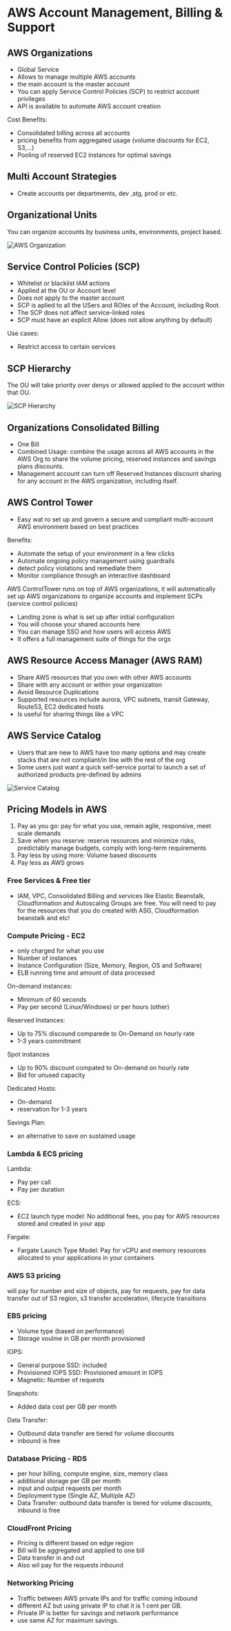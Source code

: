 # AWS Account Management, Billing & Support
## AWS Organizations
- Global Service
- Allows to manage multiple AWS accounts
- the main account is the master account
- You can apply Service Control Policies (SCP) to restrict account privileges
- API is available to automate AWS account creation

Cost Benefits:
- Consolidated billing across all accounts
- pricing benefits from aggregated usage (volume discounts for EC2, S3,...)
- Pooling of reserved EC2 instances for optimal savings

## Multi Account Strategies
- Create accounts per departmemts, dev ,stg, prod or etc.

## Organizational Units
You can organize accounts by business units, environments, project based.

![AWS Organization](images/AWS-Organization.png)

## Service Control Policies (SCP)
- Whitelist or blacklist IAM actions
- Applied at the OU or Account level
- Does not apply to the master account
- SCP is aplied to all the USers and ROles of the Account, including Root.
- The SCP does not affect service-linked roles
- SCP must have an explicit Allow (does not allow anything by default)

Use cases:
- Restrict access to certain services
## SCP Hierarchy
The OU will take priority over denys or allowed applied to the account within that OU.

![SCP Hierarchy](images/SCP-Hierarchy.png)
## Organizations Consolidated Billing
- One Bill
- Combined Usage: combine the usage across all AWS accounts in the AWS Org to share the volume pricing, reserved instances and savings plans discounts.
- Management account can turn off Reserved Instances discount sharing for any account in the AWS organization, including itself.
## AWS Control Tower
- Easy wat ro set up and govern a secure and compliant multi-account AWS environment based on best practices

Benefits:
- Automate the setup of your environment in a few clicks
- Automate ongoing policy management using guardrails
- detect policy violations and remediate them
- Monitor compliance through an interactive dashboard

AWS ControlTower runs on top of AWS organizations, it will automatically set up AWS organizations to organize accounts and implement SCPs (service control policies)

- Landing zone is what is set up after initial configuration
- You will choose your shared accounts here
- You can manage SSO and how users will access AWS
- It offers a full management suite of things for the orgs
## AWS Resource Access Manager (AWS RAM)
- Share AWS resources that you own with other AWS accounts
- Share with any account or within your organization
- Avoid Resource Duplications
- Supported resources include aurora, VPC subnets, transit Gateway, Route53, EC2 dedicated hosts
- Is useful for sharing things like a VPC
## AWS Service Catalog
- Users that are new to AWS have too many options and may create stacks that are not compliant/in line with the rest of the org
- Some users just want a quick self-service portal to launch a set of authorized products pre-defined by admins

![Service Catalog](images/ServiceCatalog.png)
## Pricing Models in AWS
1. Pay as you go: pay for what you use, remain agile, responsive, meet scale demands
2. Save when you reserve: reserve resources and minimize risks, predictably manage budgets, comply with long-term requirements
3. Pay less by using more: Volume based discounts
4. Pay less as AWS grows

### Free Services & Free tier 
- IAM, VPC, Consolidated Billing and services like Elastic Beanstalk, Cloudformation and Autoscaling Groups are free.  You will need to pay for the resources that you do created with ASG, Cloudformation beanstalk and etc!
### Compute Pricing - EC2
- only charged for what you use
- Number of instances
- Instance Configuration (Size, Memory, Region, OS and Software)
- ELB running time and amount of data processed

On-demand instances: 
- Minimum of 60 seconds
- Pay per second (Linux/Windows) or per hours (other)

Reserved Instances:
- Up to 75% discound comparede to On-Demand on hourly rate
- 1-3 years commitment

Spot instances
- Up to 90% discount compated to On-demand on hourly rate
- Bid for unused capacity

Dedicated Hosts:
- On-demand
- reservation for 1-3 years

Savings Plan:
- an alternative to save on sustained usage

### Lambda & ECS pricing
Lambda: 
- Pay per call
- Pay per duration 

ECS:
- EC2 launch type model: No additional fees, you pay for AWS resources stored and created in your app

Fargate:
- Fargate Launch Type Model: Pay for vCPU and memory resources allocated to your applications in your containers

### AWS S3 pricing
will pay for number and size of objects, pay for requests, pay for data transfer out of S3 region, s3 transfer acceleration, lifecycle transitions
### EBS pricing
- Volume type (based on performance)
- Storage voulme in GB per month provisioned

IOPS: 
- General purpose SSD: included
- Provisioned IOPS SSD: Provisioned amount in  IOPS
- Magnetic: Number of requests

Snapshots:
- Added data cost per GB per month

Data Transfer:
- Outbound data transfer are tiered for volume discounts
- inbound is free
### Database Pricing - RDS
- per hour billing, compute engine, size, memory class
- additional storage per GB per month
- input and output requests per month
- Deployment type (Single AZ, Multiple AZ)
- Data Transfer: outbound data transfer is tiered for volume discounts, inbound is free
### CloudFront Pricing
- Pricing is different based on edge region
- Bill will be aggregated and applied to one bill
- Data transfer in and out
- Also wil pay for the requests inbound
 ### Networking Pricing
- Traffic between AWS private IPs and for traffic coming inbound
- different AZ but using private IP to chat it is 1 cent per GB.
- Private IP is better for savings and network performance
- use same AZ for maximum savings.